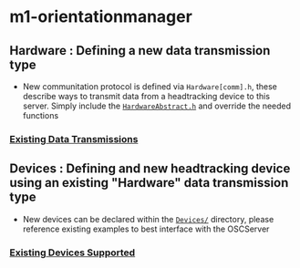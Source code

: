 # m1-orientationmanager

## Hardware : Defining a new data transmission type
- New communitation protocol is defined via `Hardware[comm].h`, these describe ways to transmit data from a headtracking device to this server. Simply include the [`HardwareAbstract.h`](HardwareAbstract.h) and override the needed functions

### [Existing Data Transmissions](../#currently-supports)

## Devices : Defining and new headtracking device using an existing "Hardware" data transmission type
- New devices can be declared within the [`Devices/`](Devices) directory, please reference existing examples to best interface with the OSCServer

### [Existing Devices Supported](../#currently-supports)